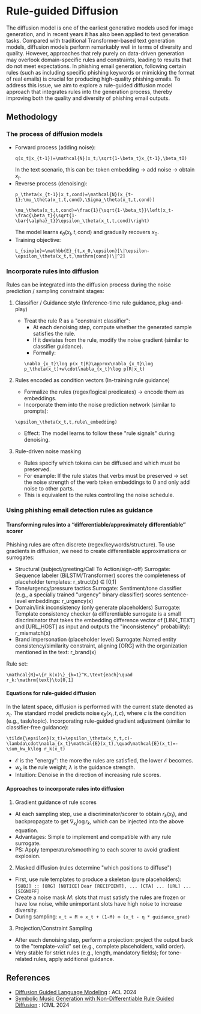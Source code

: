 # Rule-guided Diffusion

The diffusion model is one of the earliest generative models used for image generation, and in recent years it has also been applied to text generation tasks. Compared with traditional Transformer-based text generation models, diffusion models perform remarkably well in terms of diversity and quality. However, approaches that rely purely on data-driven generation may overlook domain-specific rules and constraints, leading to results that do not meet expectations. In phishing email generation, following certain rules (such as including specific phishing keywords or mimicking the format of real emails) is crucial for producing high-quality phishing emails. To address this issue, we aim to explore a rule-guided diffusion model approach that integrates rules into the generation process, thereby improving both the quality and diversity of phishing email outputs.

## Methodology

### The process of diffusion models
- Forward process (adding noise):
    ```{math}
    q(x_t|x_{t-1})=\mathcal{N}(x_t;\sqrt{1-\beta_t}x_{t-1},\beta_tI)
    ```
    In the text scenario, this can be: token embedding → add noise → obtain $x_t$.
- Reverse process (denoising):
    ```{math}
    p_\theta(x_{t-1}|x_t,cond)=\mathcal{N}(x_{t-1};\mu_\theta(x_t,t,cond),\Sigma_\theta(x_t,t,cond))
    ```
    ```{math}
    \mu_\theta(x_t,t,cond)=\frac{1}{\sqrt{1-\beta_t}}\left(x_t-\frac{\beta_t}{\sqrt{1-\bar{\alpha}_t}}\epsilon_\theta(x_t,t,cond)\right)
    ```
    The model learns $\epsilon_\theta(x_t,t,\mathrm{cond})$ and gradually recovers $x_0$.
- Training objective:
    ```{math}
    L_{simple}=\mathbb{E}_{t,x_0,\epsilon}[\|\epsilon-\epsilon_\theta(x_t,t,\mathrm{cond})\|^2]
    ```

### Incorporate rules into diffusion
Rules can be integrated into the diffusion process during the noise prediction / sampling constraint stages:
1. Classifier / Guidance style (Inference-time rule guidance, plug-and-play)
    - Treat the rule $R$ as a "constraint classifier":
        - At each denoising step, compute whether the generated sample satisfies the rule.
        - If it deviates from the rule, modify the noise gradient (similar to classifier guidance).
        - Formally:
        ```{math}
        \nabla_{x_t}\log p(x_t|R)\approx\nabla_{x_t}\log p_\theta(x_t)+w\cdot\nabla_{x_t}\log p(R|x_t)
        ```

2. Rules encoded as condition vectors (In-training rule guidance)
    - Formalize the rules (regex/logical predicates) → encode them as embeddings.
    - Incorporate them into the noise prediction network (similar to prompts):
    ```{math}
    \epsilon_\theta(x_t,t,rule\_embedding)
    ```
    - Effect: The model learns to follow these "rule signals" during denoising.

3. Rule-driven noise masking
    - Rules specify which tokens can be diffused and which must be preserved.
    - For example: If the rule states that verbs must be preserved → set the noise strength of the verb token embeddings to 0 and only add noise to other parts.
    - This is equivalent to the rules controlling the noise schedule.

### Using phishing email detection rules as guidance
#### Transforming rules into a “differentiable/approximately differentiable” scorer
Phishing rules are often discrete (regex/keywords/structure). To use gradients in diffusion, we need to create differentiable approximations or surrogates:
- Structural (subject/greeting/Call To Action/sign-off)
Surrogate: Sequence labeler (BiLSTM/Transformer) scores the completeness of placeholder templates:
r_struct(x) ∈ [0,1]
- Tone/urgency/pressure tactics
Surrogate: Sentiment/tone classifier (e.g., a specially trained "urgency" binary classifier) scores sentence-level embeddings:
r_urgency(x)
- Domain/link inconsistency (only generate placeholders)
Surrogate: Template consistency checker (a differentiable surrogate is a small discriminator that takes the embedding difference vector of [LINK_TEXT] and [URL_HOST] as input and outputs the "inconsistency" probability):
r_mismatch(x)
- Brand impersonation (placeholder level)
Surrogate: Named entity consistency/similarity constraint, aligning [ORG] with the organization mentioned in the text:
r_brand(x)

Rule set:
```{math}
\mathcal{R}=\{r_k(x)\}_{k=1}^K,\text{each}\quad r_k:\mathrm{text}\to[0,1]
```

#### Equations for rule-guided diffusion
In the latent space, diffusion is performed with the current state denoted as $x_t$. The standard model predicts noise $\epsilon_\theta(x_t,t,c)$, where $c$ is the condition (e.g., task/topic).
Incorporating rule-guided gradient adjustment (similar to classifier-free guidance):
```{math}
\tilde{\epsilon}(x_t)=\epsilon_\theta(x_t,t,c)-\lambda\cdot\nabla_{x_t}\mathcal{E}(x_t),\quad\mathcal{E}(x_t)=-\sum_kw_k\log r_k(x_t)
```
- $\mathcal{E}$ is the "energy": the more the rules are satisfied, the lower $\mathcal{E}$ becomes.
- $w_k$ is the rule weight; $\lambda$ is the guidance strength.
- Intuition: Denoise in the direction of increasing rule scores.

#### Approaches to incorporate rules into diffusion
1. Gradient guidance of rule scores
- At each sampling step, use a discriminator/scorer to obtain $r_k(x_t)$, and backpropagate to get $\nabla_{x_t}\log r_k$, which can be injected into the above equation.
- Advantages: Simple to implement and compatible with any rule surrogate.
- PS: Apply temperature/smoothing to each scorer to avoid gradient explosion.
2. Masked diffusion (rules determine "which positions to diffuse")
- First, use rule templates to produce a skeleton (pure placeholders):
`[SUBJ] :: [ORG] [NOTICE]`
`Dear [RECIPIENT], ... [CTA] ... [URL] ... [SIGNOFF]`
- Create a noise mask $M$: slots that must satisfy the rules are frozen or have low noise, while unimportant slots have high noise to increase diversity.
- During sampling:
`x_t = M ⊙ x_t + (1-M) ⊙ (x_t - η * guidance_grad)`
3. Projection/Constraint Sampling
- After each denoising step, perform a projection: project the output back to the "template-valid" set (e.g., complete placeholders, valid order).
- Very stable for strict rules (e.g., length, mandatory fields); for tone-related rules, apply additional guidance.

## References
- [Diffusion Guided Language Modeling](https://arxiv.org/abs/2408.04220v1) : ACL 2024
- [Symbolic Music Generation with Non-Differentiable Rule Guided Diffusion](https://arxiv.org/abs/2402.14285) : ICML 2024